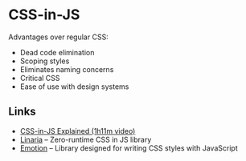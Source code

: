 # CSS-in-JS

Advantages over regular CSS:

* Dead code elimination
* Scoping styles
* Eliminates naming concerns
* Critical CSS
* Ease of use with design systems

## Links

* [CSS-in-JS Explained (1h11m video)](https://www.youtube.com/watch?v=ull9iCMTGDE)
* [Linaria](https://github.com/callstack/linaria/) – Zero-runtime CSS in JS library
* [Emotion](https://emotion.sh/) – Library designed for writing CSS styles with JavaScript
